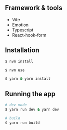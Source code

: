 ## Framework & tools

- Vite
- Emotion
- Typescript
- React-hook-form

## Installation

```bash
$ nvm install

$ nvm use
```

```bash
$ yarn & yarn install
```

## Running the app

```bash
# dev mode
$ yarn run dev & yarn dev

# build
$ yarn run build
```
